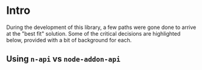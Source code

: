 # Intro

During the development of this library, a few paths were gone done to arrive at the "best fit" solution.  Some of the critical decisions are highlighted below, provided with a bit of background for each.

## Using `n-api` vs `node-addon-api`



